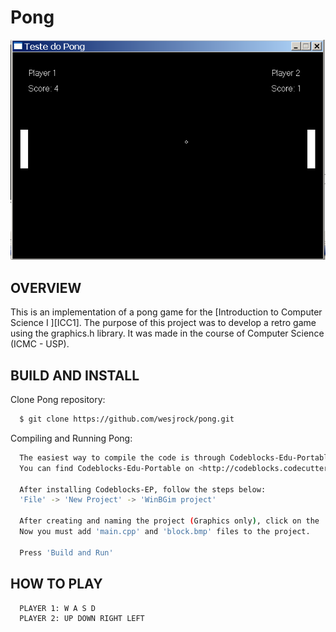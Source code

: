 # Pong

![Screenshot 1](img/screenshot.png)

OVERVIEW
--------------------------------------------------
This is an implementation of a pong game for the [Introduction to Computer Science I
][ICC1]. The purpose of this project was to develop a retro game using the graphics.h library.  It was made in the course of Computer Science (ICMC - USP).

BUILD AND INSTALL
--------------------------------------------------

Clone Pong repository:

```bash
  $ git clone https://github.com/wesjrock/pong.git
```

Compiling and Running Pong:

```bash
  The easiest way to compile the code is through Codeblocks-Edu-Portable (Windows Only) which Codeblocks IDE that has support to 2D/3D graphics libraries like graphics.h and GLUT (This version of codeblocks includes GCC 4.4.5).
  You can find Codeblocks-Edu-Portable on <http://codeblocks.codecutter.org/>
  
  After installing Codeblocks-EP, follow the steps below:
  'File' -> 'New Project' -> 'WinBGim project'
  
  After creating and naming the project (Graphics only), click on the 'Project' tab and then 'Add files'
  Now you must add 'main.cpp' and 'block.bmp' files to the project.
  
  Press 'Build and Run'
```

HOW TO PLAY
--------------------------------------------------

```bash
  PLAYER 1: W A S D
  PLAYER 2: UP DOWN RIGHT LEFT
```
